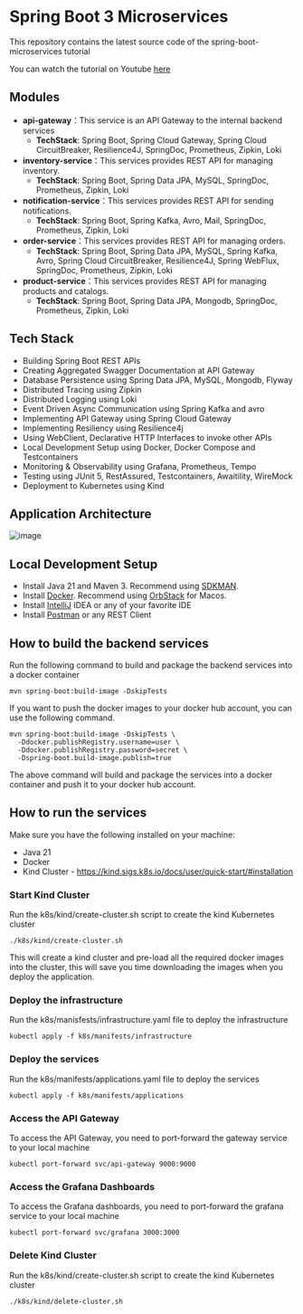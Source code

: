 # Spring Boot 3 Microservices

This repository contains the latest source code of the spring-boot-microservices tutorial

You can watch the tutorial on Youtube [here](https://youtu.be/yn_stY3HCr8?si=EjrBEUl0P-bzSWRG)

## Modules

- **api-gateway**：This service is an API Gateway to the internal backend services
    - **TechStack**: Spring Boot, Spring Cloud Gateway, Spring Cloud CircuitBreaker, Resilience4J, SpringDoc, Prometheus, Zipkin, Loki
- **inventory-service**：This services provides REST API for managing inventory.
    - **TechStack**: Spring Boot, Spring Data JPA, MySQL, SpringDoc, Prometheus, Zipkin, Loki
- **notification-service**：This services provides REST API for sending notifications.
    - **TechStack**: Spring Boot, Spring Kafka, Avro, Mail, SpringDoc, Prometheus, Zipkin, Loki
- **order-service**：This services provides REST API for managing orders.
    - **TechStack**: Spring Boot, Spring Data JPA, MySQL, Spring Kafka, Avro, Spring Cloud CircuitBreaker, Resilience4J, Spring WebFlux, SpringDoc, Prometheus, Zipkin, Loki
- **product-service**：This services provides REST API for managing products and catalogs.
    - **TechStack**: Spring Boot, Spring Data JPA, Mongodb, SpringDoc, Prometheus, Zipkin, Loki

## Tech Stack
* Building Spring Boot REST APIs
* Creating Aggregated Swagger Documentation at API Gateway
* Database Persistence using Spring Data JPA, MySQL, Mongodb, Flyway
* Distributed Tracing using Zipkin
* Distributed Logging using Loki
* Event Driven Async Communication using Spring Kafka and avro
* Implementing API Gateway using Spring Cloud Gateway
* Implementing Resiliency using Resilience4j
* Using WebClient, Declarative HTTP Interfaces to invoke other APIs
* Local Development Setup using Docker, Docker Compose and Testcontainers
* Monitoring & Observability using Grafana, Prometheus, Tempo
* Testing using JUnit 5, RestAssured, Testcontainers, Awaitility, WireMock
* Deployment to Kubernetes using Kind

## Application Architecture

![image](https://github.com/user-attachments/assets/d4ef38bd-8ae5-4cc7-9ac5-7a8e5ec3c969)

## Local Development Setup
- Install Java 21 and Maven 3. Recommend using [SDKMAN](https://sdkman.io/).
- Install [Docker](https://www.docker.com/). Recommend using [OrbStack](https://orbstack.dev/) for Macos.
- Install [IntelliJ](https://www.jetbrains.com/idea) IDEA or any of your favorite IDE
- Install [Postman](https://www.postman.com/) or any REST Client

## How to build the backend services

Run the following command to build and package the backend services into a docker container

```shell
mvn spring-boot:build-image -DskipTests
```

If you want to push the docker images to your docker hub account, you can use the following command.

```shell
mvn spring-boot:build-image -DskipTests \
  -Ddocker.publishRegistry.username=user \
  -Ddocker.publishRegistry.password=secret \
  -Dspring-boot.build-image.publish=true 
```

The above command will build and package the services into a docker container and push it to your docker hub account.

## How to run the services

Make sure you have the following installed on your machine:

- Java 21
- Docker
- Kind Cluster - https://kind.sigs.k8s.io/docs/user/quick-start/#installation

### Start Kind Cluster

Run the k8s/kind/create-cluster.sh script to create the kind Kubernetes cluster

```shell
./k8s/kind/create-cluster.sh
```

This will create a kind cluster and pre-load all the required docker images into the cluster, this will save you time
downloading the images when you deploy the application.

### Deploy the infrastructure

Run the k8s/manisfests/infrastructure.yaml file to deploy the infrastructure

```shell
kubectl apply -f k8s/manifests/infrastructure
```

### Deploy the services

Run the k8s/manifests/applications.yaml file to deploy the services

```shell
kubectl apply -f k8s/manifests/applications
```

### Access the API Gateway

To access the API Gateway, you need to port-forward the gateway service to your local machine

```shell
kubectl port-forward svc/api-gateway 9000:9000
```

### Access the Grafana Dashboards

To access the Grafana dashboards, you need to port-forward the grafana service to your local machine

```shell
kubectl port-forward svc/grafana 3000:3000
```

### Delete Kind Cluster

Run the k8s/kind/create-cluster.sh script to create the kind Kubernetes cluster

```shell
./k8s/kind/delete-cluster.sh
```